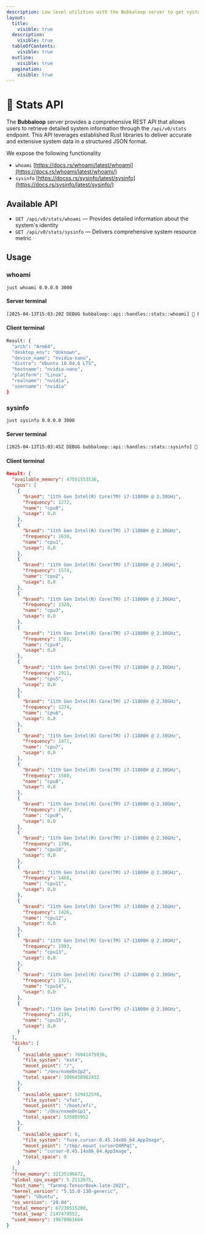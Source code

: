 ```yaml
---
description: Low level utilities with the Bubbaloop server to get system stats and metrics
layout:
  title:
    visible: true
  description:
    visible: true
  tableOfContents:
    visible: true
  outline:
    visible: true
  pagination:
    visible: true
---
```


# 💊 Stats API

The **Bubbaloop** server provides a comprehensive REST API that allows users to retrieve detailed system information through the `/api/v0/stats` endpoint. This API leverages established Rust libraries to deliver accurate and extensive system data in a structured JSON format.

We expose the following functionality&#x20;

* `whoami` [https://docs.rs/whoami/latest/whoami](https://docs.rs/whoami/latest/whoami/)
* `sysinfo` [https://docss.rs/sysinfo/latest/sysinfo](https://docs.rs/sysinfo/latest/sysinfo/)

## Available API

* `GET /api/v0/stats/whoami`  — Provides detailed information about the system's identity
* `GET /api/v0/stats/sysinfo` — Delivers comprehensive system resource metric

## Usage

### whoami <a href="#whoami" id="whoami"></a>

```
just whoami 0.0.0.0 3000
```

#### **Server terminal**

```bash
[2025-04-13T15:03:20Z DEBUG bubbaloop::api::handles::stats::whoami] 🤖 Received request for whoami
```

#### **Client terminal**

```bash
Result: {
  "arch": "Arm64",
  "desktop_env": "Unknown",
  "device_name": "nvidia-nano",
  "distro": "Ubuntu 18.04.6 LTS",
  "hostname": "nvidia-nano",
  "platform": "Linux",
  "realname": "nvidia",
  "username": "nvidia"
}
```

### sysinfo

```
just sysinfo 0.0.0.0 3000
```

#### **Server terminal**

```bash
[2025-04-13T15:03:45Z DEBUG bubbaloop::api::handles::stats::sysinfo] 🤖 Received request for sysinfo
```

#### **Client terminal**

```json
Result: {
  "available_memory": 47551553536,
  "cpus": [
    {
      "brand": "11th Gen Intel(R) Core(TM) i7-11800H @ 2.30GHz",
      "frequency": 1272,
      "name": "cpu0",
      "usage": 0.0
    },
    {
      "brand": "11th Gen Intel(R) Core(TM) i7-11800H @ 2.30GHz",
      "frequency": 1630,
      "name": "cpu1",
      "usage": 0.0
    },
    {
      "brand": "11th Gen Intel(R) Core(TM) i7-11800H @ 2.30GHz",
      "frequency": 1574,
      "name": "cpu2",
      "usage": 0.0
    },
    {
      "brand": "11th Gen Intel(R) Core(TM) i7-11800H @ 2.30GHz",
      "frequency": 1320,
      "name": "cpu3",
      "usage": 0.0
    },
    {
      "brand": "11th Gen Intel(R) Core(TM) i7-11800H @ 2.30GHz",
      "frequency": 1381,
      "name": "cpu4",
      "usage": 0.0
    },
    {
      "brand": "11th Gen Intel(R) Core(TM) i7-11800H @ 2.30GHz",
      "frequency": 2911,
      "name": "cpu5",
      "usage": 0.0
    },
    {
      "brand": "11th Gen Intel(R) Core(TM) i7-11800H @ 2.30GHz",
      "frequency": 1274,
      "name": "cpu6",
      "usage": 0.0
    },
    {
      "brand": "11th Gen Intel(R) Core(TM) i7-11800H @ 2.30GHz",
      "frequency": 1471,
      "name": "cpu7",
      "usage": 0.0
    },
    {
      "brand": "11th Gen Intel(R) Core(TM) i7-11800H @ 2.30GHz",
      "frequency": 1580,
      "name": "cpu8",
      "usage": 0.0
    },
    {
      "brand": "11th Gen Intel(R) Core(TM) i7-11800H @ 2.30GHz",
      "frequency": 1507,
      "name": "cpu9",
      "usage": 0.0
    },
    {
      "brand": "11th Gen Intel(R) Core(TM) i7-11800H @ 2.30GHz",
      "frequency": 1396,
      "name": "cpu10",
      "usage": 0.0
    },
    {
      "brand": "11th Gen Intel(R) Core(TM) i7-11800H @ 2.30GHz",
      "frequency": 1468,
      "name": "cpu11",
      "usage": 0.0
    },
    {
      "brand": "11th Gen Intel(R) Core(TM) i7-11800H @ 2.30GHz",
      "frequency": 1426,
      "name": "cpu12",
      "usage": 0.0
    },
    {
      "brand": "11th Gen Intel(R) Core(TM) i7-11800H @ 2.30GHz",
      "frequency": 1993,
      "name": "cpu13",
      "usage": 0.0
    },
    {
      "brand": "11th Gen Intel(R) Core(TM) i7-11800H @ 2.30GHz",
      "frequency": 1321,
      "name": "cpu14",
      "usage": 0.0
    },
    {
      "brand": "11th Gen Intel(R) Core(TM) i7-11800H @ 2.30GHz",
      "frequency": 2195,
      "name": "cpu15",
      "usage": 0.0
    }
  ],
  "disks": [
    {
      "available_space": 76941479936,
      "file_system": "ext4",
      "mount_point": "/",
      "name": "/dev/nvme0n1p2",
      "total_space": 1006450962432
    },
    {
      "available_space": 529432576,
      "file_system": "vfat",
      "mount_point": "/boot/efi",
      "name": "/dev/nvme0n1p1",
      "total_space": 535805952
    },
    {
      "available_space": 0,
      "file_system": "fuse.cursor-0.45.14x86_64.AppImage",
      "mount_point": "/tmp/.mount_cursorO4RPqC",
      "name": "cursor-0.45.14x86_64.AppImage",
      "total_space": 0
    }
  ],
  "free_memory": 32135196672,
  "global_cpu_usage": 5.2112675,
  "host_name": "farmng-TensorBook-late-2021",
  "kernel_version": "5.15.0-130-generic",
  "name": "Ubuntu",
  "os_version": "20.04",
  "total_memory": 67230515200,
  "total_swap": 2147479552,
  "used_memory": 19678961664
}
```
